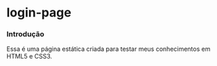 # login-page
 
### Introdução
Essa é uma página estática criada para testar meus conhecimentos em HTML5 e CSS3.
